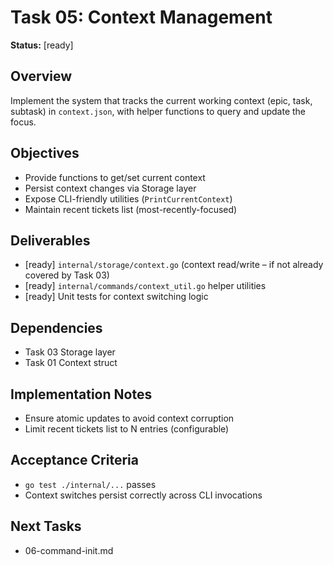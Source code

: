 # Task 05: Context Management

**Status:** [ready]

## Overview
Implement the system that tracks the current working context (epic, task, subtask) in `context.json`, with helper functions to query and update the focus.

## Objectives
- Provide functions to get/set current context
- Persist context changes via Storage layer
- Expose CLI-friendly utilities (`PrintCurrentContext`)
- Maintain recent tickets list (most-recently-focused)

## Deliverables
- [ready] `internal/storage/context.go` (context read/write – if not already covered by Task 03)
- [ready] `internal/commands/context_util.go` helper utilities
- [ready] Unit tests for context switching logic

## Dependencies
- Task 03 Storage layer
- Task 01 Context struct

## Implementation Notes
- Ensure atomic updates to avoid context corruption
- Limit recent tickets list to N entries (configurable)

## Acceptance Criteria
- `go test ./internal/...` passes
- Context switches persist correctly across CLI invocations

## Next Tasks
- 06-command-init.md 